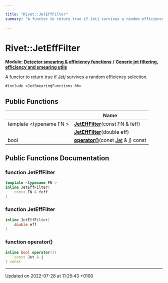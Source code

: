 ```yaml
---

title: "Rivet::JetEffFilter"
summary: "A functor to return true if Jetj survives a random efficiency selection. "

---
```


# Rivet::JetEffFilter

**Module:** **[Detector smearing & efficiency functions](http://example.org/modules/group__smearing/)** **/** **[Generic jet filtering, efficiency and smearing utils](http://example.org/modules/group__smearing__particle/)**



A functor to return true if <a href="http://example.org/classes/classrivet_1_1jet/">Jet</a>_j_ survives a random efficiency selection. 


`#include <JetSmearingFunctions.hh>`

## Public Functions

|                | Name           |
| -------------- | -------------- |
| template <typename FN \> <br>| **[JetEffFilter](http://example.org/classes/structrivet_1_1jetefffilter/#function-jetefffilter)**(const FN & feff) |
| | **[JetEffFilter](http://example.org/classes/structrivet_1_1jetefffilter/#function-jetefffilter)**(double eff) |
| bool | **[operator()](http://example.org/classes/structrivet_1_1jetefffilter/#function-operator())**(const <a href="http://example.org/classes/classrivet_1_1jet/">Jet</a> & j) const |

## Public Functions Documentation

### function JetEffFilter

```cpp
template <typename FN >
inline JetEffFilter(
    const FN & feff
)
```


### function JetEffFilter

```cpp
inline JetEffFilter(
    double eff
)
```


### function operator()

```cpp
inline bool operator()(
    const Jet & j
) const
```


-------------------------------

Updated on 2022-07-28 at 11:25:43 +0100